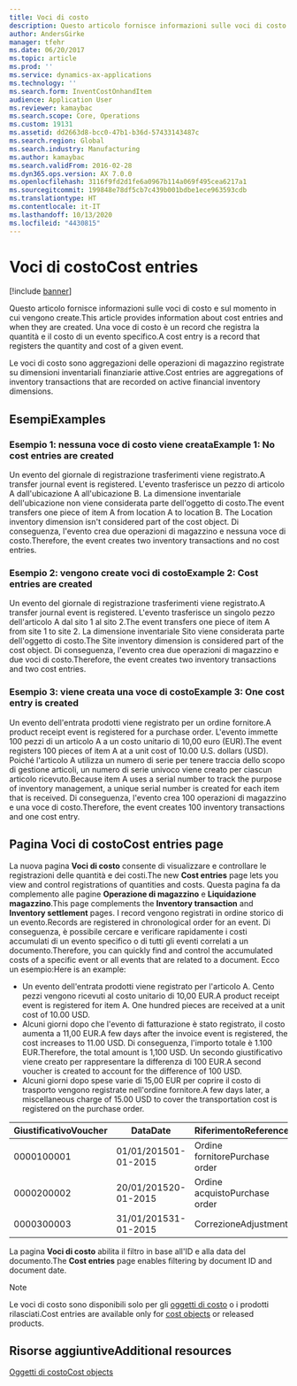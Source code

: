 ```yaml
---
title: Voci di costo
description: Questo articolo fornisce informazioni sulle voci di costo e sul momento in cui vengono create. Una voce di costo è un record che registra la quantità e il costo di un evento specifico.
author: AndersGirke
manager: tfehr
ms.date: 06/20/2017
ms.topic: article
ms.prod: ''
ms.service: dynamics-ax-applications
ms.technology: ''
ms.search.form: InventCostOnhandItem
audience: Application User
ms.reviewer: kamaybac
ms.search.scope: Core, Operations
ms.custom: 19131
ms.assetid: dd2663d8-bcc0-47b1-b36d-57433143487c
ms.search.region: Global
ms.search.industry: Manufacturing
ms.author: kamaybac
ms.search.validFrom: 2016-02-28
ms.dyn365.ops.version: AX 7.0.0
ms.openlocfilehash: 3116f9fd2d1fe6a0967b114a069f495cea6217a1
ms.sourcegitcommit: 199848e78df5cb7c439b001bdbe1ece963593cdb
ms.translationtype: HT
ms.contentlocale: it-IT
ms.lasthandoff: 10/13/2020
ms.locfileid: "4430815"
---
```

# <a name="cost-entries"></a><span data-ttu-id="c53cf-104">Voci di costo</span><span class="sxs-lookup"><span data-stu-id="c53cf-104">Cost entries</span></span>

[!include [banner](../includes/banner.md)]

<span data-ttu-id="c53cf-105">Questo articolo fornisce informazioni sulle voci di costo e sul momento in cui vengono create.</span><span class="sxs-lookup"><span data-stu-id="c53cf-105">This article provides information about cost entries and when they are created.</span></span> <span data-ttu-id="c53cf-106">Una voce di costo è un record che registra la quantità e il costo di un evento specifico.</span><span class="sxs-lookup"><span data-stu-id="c53cf-106">A cost entry is a record that registers the quantity and cost of a given event.</span></span>

<span data-ttu-id="c53cf-107">Le voci di costo sono aggregazioni delle operazioni di magazzino registrate su dimensioni inventariali finanziarie attive.</span><span class="sxs-lookup"><span data-stu-id="c53cf-107">Cost entries are aggregations of inventory transactions that are recorded on active financial inventory dimensions.</span></span>

## <a name="examples"></a><span data-ttu-id="c53cf-108">Esempi</span><span class="sxs-lookup"><span data-stu-id="c53cf-108">Examples</span></span>
### <a name="example-1-no-cost-entries-are-created"></a><span data-ttu-id="c53cf-109">Esempio 1: nessuna voce di costo viene creata</span><span class="sxs-lookup"><span data-stu-id="c53cf-109">Example 1: No cost entries are created</span></span>

<span data-ttu-id="c53cf-110">Un evento del giornale di registrazione trasferimenti viene registrato.</span><span class="sxs-lookup"><span data-stu-id="c53cf-110">A transfer journal event is registered.</span></span> <span data-ttu-id="c53cf-111">L'evento trasferisce un pezzo di articolo A dall'ubicazione A all'ubicazione B. La dimensione inventariale dell'ubicazione non viene considerata parte dell'oggetto di costo.</span><span class="sxs-lookup"><span data-stu-id="c53cf-111">The event transfers one piece of item A from location A to location B. The Location inventory dimension isn't considered part of the cost object.</span></span> <span data-ttu-id="c53cf-112">Di conseguenza, l'evento crea due operazioni di magazzino e nessuna voce di costo.</span><span class="sxs-lookup"><span data-stu-id="c53cf-112">Therefore, the event creates two inventory transactions and no cost entries.</span></span>

### <a name="example-2-cost-entries-are-created"></a><span data-ttu-id="c53cf-113">Esempio 2: vengono create voci di costo</span><span class="sxs-lookup"><span data-stu-id="c53cf-113">Example 2: Cost entries are created</span></span>

<span data-ttu-id="c53cf-114">Un evento del giornale di registrazione trasferimenti viene registrato.</span><span class="sxs-lookup"><span data-stu-id="c53cf-114">A transfer journal event is registered.</span></span> <span data-ttu-id="c53cf-115">L'evento trasferisce un singolo pezzo dell'articolo A dal sito 1 al sito 2.</span><span class="sxs-lookup"><span data-stu-id="c53cf-115">The event transfers one piece of item A from site 1 to site 2.</span></span> <span data-ttu-id="c53cf-116">La dimensione inventariale Sito viene considerata parte dell'oggetto di costo.</span><span class="sxs-lookup"><span data-stu-id="c53cf-116">The Site inventory dimension is considered part of the cost object.</span></span> <span data-ttu-id="c53cf-117">Di conseguenza, l'evento crea due operazioni di magazzino e due voci di costo.</span><span class="sxs-lookup"><span data-stu-id="c53cf-117">Therefore, the event creates two inventory transactions and two cost entries.</span></span>

### <a name="example-3-one-cost-entry-is-created"></a><span data-ttu-id="c53cf-118">Esempio 3: viene creata una voce di costo</span><span class="sxs-lookup"><span data-stu-id="c53cf-118">Example 3: One cost entry is created</span></span>

<span data-ttu-id="c53cf-119">Un evento dell'entrata prodotti viene registrato per un ordine fornitore.</span><span class="sxs-lookup"><span data-stu-id="c53cf-119">A product receipt event is registered for a purchase order.</span></span> <span data-ttu-id="c53cf-120">L'evento immette 100 pezzi di un articolo A a un costo unitario di 10,00 euro (EUR).</span><span class="sxs-lookup"><span data-stu-id="c53cf-120">The event registers 100 pieces of item A at a unit cost of 10.00 U.S. dollars (USD).</span></span> <span data-ttu-id="c53cf-121">Poiché l'articolo A utilizza un numero di serie per tenere traccia dello scopo di gestione articoli, un numero di serie univoco viene creato per ciascun articolo ricevuto.</span><span class="sxs-lookup"><span data-stu-id="c53cf-121">Because item A uses a serial number to track the purpose of inventory management, a unique serial number is created for each item that is received.</span></span> <span data-ttu-id="c53cf-122">Di conseguenza, l'evento crea 100 operazioni di magazzino e una voce di costo.</span><span class="sxs-lookup"><span data-stu-id="c53cf-122">Therefore, the event creates 100 inventory transactions and one cost entry.</span></span>

## <a name="cost-entries-page"></a><span data-ttu-id="c53cf-123">Pagina Voci di costo</span><span class="sxs-lookup"><span data-stu-id="c53cf-123">Cost entries page</span></span>
<span data-ttu-id="c53cf-124">La nuova pagina **Voci di costo** consente di visualizzare e controllare le registrazioni delle quantità e dei costi.</span><span class="sxs-lookup"><span data-stu-id="c53cf-124">The new **Cost entries** page lets you view and control registrations of quantities and costs.</span></span> <span data-ttu-id="c53cf-125">Questa pagina fa da complemento alle pagine **Operazione di magazzino** e **Liquidazione magazzino**.</span><span class="sxs-lookup"><span data-stu-id="c53cf-125">This page complements the **Inventory transaction** and **Inventory settlement** pages.</span></span> <span data-ttu-id="c53cf-126">I record vengono registrati in ordine storico di un evento.</span><span class="sxs-lookup"><span data-stu-id="c53cf-126">Records are registered in chronological order for an event.</span></span> <span data-ttu-id="c53cf-127">Di conseguenza, è possibile cercare e verificare rapidamente i costi accumulati di un evento specifico o di tutti gli eventi correlati a un documento.</span><span class="sxs-lookup"><span data-stu-id="c53cf-127">Therefore, you can quickly find and control the accumulated costs of a specific event or all events that are related to a document.</span></span> <span data-ttu-id="c53cf-128">Ecco un esempio:</span><span class="sxs-lookup"><span data-stu-id="c53cf-128">Here is an example:</span></span>

-   <span data-ttu-id="c53cf-129">Un evento dell'entrata prodotti viene registrato per l'articolo A. Cento pezzi vengono ricevuti al costo unitario di 10,00 EUR.</span><span class="sxs-lookup"><span data-stu-id="c53cf-129">A product receipt event is registered for item A. One hundred pieces are received at a unit cost of 10.00 USD.</span></span>
-   <span data-ttu-id="c53cf-130">Alcuni giorni dopo che l'evento di fatturazione è stato registrato, il costo aumenta a 11,00 EUR.</span><span class="sxs-lookup"><span data-stu-id="c53cf-130">A few days after the invoice event is registered, the cost increases to 11.00 USD.</span></span> <span data-ttu-id="c53cf-131">Di conseguenza, l'importo totale è 1.100 EUR.</span><span class="sxs-lookup"><span data-stu-id="c53cf-131">Therefore, the total amount is 1,100 USD.</span></span> <span data-ttu-id="c53cf-132">Un secondo giustificativo viene creato per rappresentare la differenza di 100 EUR.</span><span class="sxs-lookup"><span data-stu-id="c53cf-132">A second voucher is created to account for the difference of 100 USD.</span></span>
-   <span data-ttu-id="c53cf-133">Alcuni giorni dopo spese varie di 15,00 EUR per coprire il costo di trasporto vengono registrate nell'ordine fornitore.</span><span class="sxs-lookup"><span data-stu-id="c53cf-133">A few days later, a miscellaneous charge of 15.00 USD to cover the transportation cost is registered on the purchase order.</span></span>

| <span data-ttu-id="c53cf-134">Giustificativo</span><span class="sxs-lookup"><span data-stu-id="c53cf-134">Voucher</span></span> | <span data-ttu-id="c53cf-135">Data</span><span class="sxs-lookup"><span data-stu-id="c53cf-135">Date</span></span>       | <span data-ttu-id="c53cf-136">Riferimento</span><span class="sxs-lookup"><span data-stu-id="c53cf-136">Reference</span></span>      | <span data-ttu-id="c53cf-137">Numero</span><span class="sxs-lookup"><span data-stu-id="c53cf-137">Number</span></span> | <span data-ttu-id="c53cf-138">ID lotto</span><span class="sxs-lookup"><span data-stu-id="c53cf-138">Lot ID</span></span>  | <span data-ttu-id="c53cf-139">Quantità</span><span class="sxs-lookup"><span data-stu-id="c53cf-139">Quantity</span></span> | <span data-ttu-id="c53cf-140">Importo</span><span class="sxs-lookup"><span data-stu-id="c53cf-140">Amount</span></span>  |
|---------|------------|----------------|--------|---------|---------------|----|
| <span data-ttu-id="c53cf-141">00001</span><span class="sxs-lookup"><span data-stu-id="c53cf-141">00001</span></span>   | <span data-ttu-id="c53cf-142">01/01/2015</span><span class="sxs-lookup"><span data-stu-id="c53cf-142">01-01-2015</span></span> | <span data-ttu-id="c53cf-143">Ordine fornitore</span><span class="sxs-lookup"><span data-stu-id="c53cf-143">Purchase order</span></span> | <span data-ttu-id="c53cf-144">100001</span><span class="sxs-lookup"><span data-stu-id="c53cf-144">100001</span></span> | <span data-ttu-id="c53cf-145">0000101</span><span class="sxs-lookup"><span data-stu-id="c53cf-145">0000101</span></span> | <span data-ttu-id="c53cf-146">100,00</span><span class="sxs-lookup"><span data-stu-id="c53cf-146">100.00</span></span>   | <span data-ttu-id="c53cf-147">1000,00</span><span class="sxs-lookup"><span data-stu-id="c53cf-147">1000.00</span></span> |
| <span data-ttu-id="c53cf-148">00002</span><span class="sxs-lookup"><span data-stu-id="c53cf-148">00002</span></span>   | <span data-ttu-id="c53cf-149">20/01/2015</span><span class="sxs-lookup"><span data-stu-id="c53cf-149">20-01-2015</span></span> | <span data-ttu-id="c53cf-150">Ordine acquisto</span><span class="sxs-lookup"><span data-stu-id="c53cf-150">Purchase order</span></span> | <span data-ttu-id="c53cf-151">100001</span><span class="sxs-lookup"><span data-stu-id="c53cf-151">100001</span></span> | <span data-ttu-id="c53cf-152">0000101</span><span class="sxs-lookup"><span data-stu-id="c53cf-152">0000101</span></span> |          | <span data-ttu-id="c53cf-153">100,00</span><span class="sxs-lookup"><span data-stu-id="c53cf-153">100.00</span></span>  |
| <span data-ttu-id="c53cf-154">00003</span><span class="sxs-lookup"><span data-stu-id="c53cf-154">00003</span></span>   | <span data-ttu-id="c53cf-155">31/01/2015</span><span class="sxs-lookup"><span data-stu-id="c53cf-155">31-01-2015</span></span> | <span data-ttu-id="c53cf-156">Correzione</span><span class="sxs-lookup"><span data-stu-id="c53cf-156">Adjustment</span></span>     | <span data-ttu-id="c53cf-157">100001</span><span class="sxs-lookup"><span data-stu-id="c53cf-157">100001</span></span> | <span data-ttu-id="c53cf-158">0000101</span><span class="sxs-lookup"><span data-stu-id="c53cf-158">0000101</span></span> |          | <span data-ttu-id="c53cf-159">15,00</span><span class="sxs-lookup"><span data-stu-id="c53cf-159">15.00</span></span>   |

<span data-ttu-id="c53cf-160">La pagina **Voci di costo** abilita il filtro in base all'ID e alla data del documento.</span><span class="sxs-lookup"><span data-stu-id="c53cf-160">The **Cost entries** page enables filtering by document ID and document date.</span></span> 

> [!NOTE]
> <span data-ttu-id="c53cf-161">Le voci di costo sono disponibili solo per gli [oggetti di costo](cost-object.md) o i prodotti rilasciati.</span><span class="sxs-lookup"><span data-stu-id="c53cf-161">Cost entries are available only for [cost objects](cost-object.md) or released products.</span></span>

<a name="additional-resources"></a><span data-ttu-id="c53cf-162">Risorse aggiuntive</span><span class="sxs-lookup"><span data-stu-id="c53cf-162">Additional resources</span></span>
--------

[<span data-ttu-id="c53cf-163">Oggetti di costo</span><span class="sxs-lookup"><span data-stu-id="c53cf-163">Cost objects</span></span>](cost-object.md)




